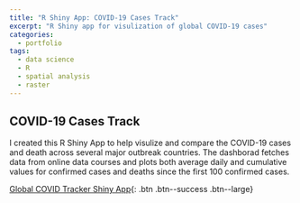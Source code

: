 ```yaml
---
title: "R Shiny App: COVID-19 Cases Track"
excerpt: "R Shiny app for visulization of global COVID-19 cases"
categories:
  - portfolio
tags:
  - data science
  - R
  - spatial analysis
  - raster
---
```

## COVID-19 Cases Track 
I created this R Shiny App to help visulize and compare the COVID-19 cases and death across several major outbreak countries. The dashborad fetches data from online data courses and plots both average daily and cumulative values for confirmed cases and deaths since the first 100 confirmed cases.

[Global COVID Tracker Shiny App](https://yuan-chai.shinyapps.io/COVID-19/){: .btn .btn--success .btn--large}

